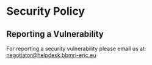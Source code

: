 # Security Policy

## Reporting a Vulnerability

For reporting a security vulnerability please email us at: negotiator@helpdesk.bbmri-eric.eu
